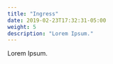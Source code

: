 ```yaml
---
title: "Ingress"
date: 2019-02-23T17:32:31-05:00
weight: 5
description: "Lorem Ipsum."
---
```




Lorem Ipsum.
